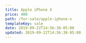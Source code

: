 ```yaml
---
title: Apple iPhone X
price: 400
path: /for-sale/apple-iphone-x
templateKey: sale
date: 2019-09-22T14:56:38-05:00
updated: 2019-09-22T14:56:38-05:00
---
```

